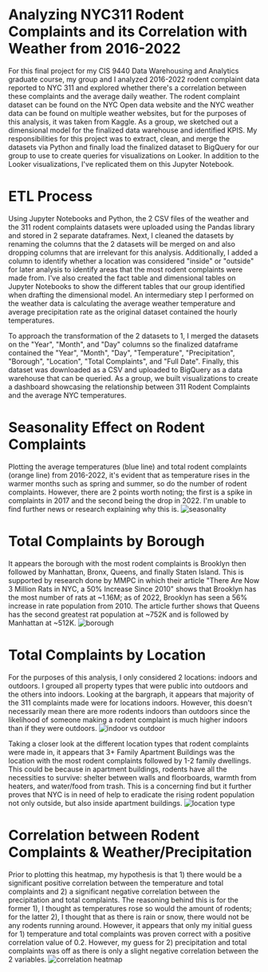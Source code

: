 # Analyzing NYC311 Rodent Complaints and its Correlation with Weather from 2016-2022
For this final project for my CIS 9440 Data Warehousing and Analytics graduate course, my group and I analyzed 2016-2022 rodent complaint data reported to NYC 311 and explored whether there's a correlation between these complaints and the average daily weather. The rodent complaint dataset can be found on the NYC Open data website and the NYC weather data can be found on multiple weather websites, but for the purposes of this analysis, it was taken from Kaggle. As a group, we sketched out a dimensional model for the finalized data warehouse and identified KPIS. My responsibilities for this project was to extract, clean, and merge the datasets via Python and finally load the finalized dataset to BigQuery for our group to use to create queries for visualizations on Looker. In addition to the Looker visualizations, I've replicated them on this Jupyter Notebook.

# ETL Process
Using Jupyter Notebooks and Python, the 2 CSV files of the weather and the 311 rodent complaints datasets were uploaded using the Pandas library and stored in 2 separate dataframes. Next, I cleaned the datasets by renaming the columns that the 2 datasets will be merged on and also dropping columns that are irrelevant for this analysis. Additionally, I added a column to identify whether a location was considered "inside" or "outside" for later analysis to identify areas that the most rodent complaints were made from. I've also created the fact table and dimensional tables on Jupyter Notebooks to show the different tables that our group identified when drafting the dimensional model. An intermediary step I performed on the weather data is calculating the average weather temperature and average precipitation rate as the original dataset contained the hourly temperatures. 

To approach the transformation of the 2 datasets to 1, I merged the datasets on the "Year", "Month", and "Day" columns so the finalized dataframe contained the "Year", "Month", "Day", "Temperature", "Precipitation", "Borough", "Location", "Total Complaints", and "Full Date". Finally, this dataset was downloaded as a CSV and uploaded to BigQuery as a data warehouse that can be queried. As a group, we built visualizations to create a dashboard showcasing the relationship between 311 Rodent Complaints and the average NYC temperatures.

# Seasonality Effect on Rodent Complaints
Plotting the average temperatures (blue line) and total rodent complaints (orange line) from 2016-2022, it's evident that as temperature rises in the warmer months such as spring and summer, so do the number of rodent complaints. However, there are 2 points worth noting; the first is a spike in complaints in 2017 and the second being the drop in 2022. I'm unable to find further news or research explaining why this is.
![seasonality](https://github.com/sallywuhoo/CIS9650-NYC2017-RE-Sales/assets/148400043/339099d9-88c0-40a3-ad70-ec1dbbf3b235)

# Total Complaints by Borough
It appears the borough with the most rodent complaints is Brooklyn then followed by Manhattan, Bronx, Queens, and finally Staten Island. This is supported by research done by MMPC in which their article "There Are Now 3 Million Rats in NYC, a 50% Increase Since 2010" shows that Brooklyn has the most number of rats at ~1.16M; as of 2022, Brooklyn has seen a 56% increase in rate population from 2010. The article further shows that Queens has the second greatest rat population at ~752K and is followed by Manhattan at ~512K.
![borough](https://github.com/sallywuhoo/CIS9650-NYC2017-RE-Sales/assets/148400043/4539ce7e-c3da-4a73-832d-671d61b716c8)

# Total Complaints by Location
For the purposes of this analysis, I only considered 2 locations: indoors and outdoors. I grouped all property types that were public into outdoors and the others into indoors. Looking at the bargraph, it appears that majority of the 311 complaints made were for locations indoors. However, this doesn't necessarily mean there are more rodents indoors than outdoors since the likelihood of someone making a rodent complaint is much higher indoors than if they were outdoors.
![indoor vs outdoor](https://github.com/sallywuhoo/CIS9650-NYC2017-RE-Sales/assets/148400043/1d6d097e-11be-45ae-a39f-854eb8b405cb)

Taking a closer look at the different location types that rodent complaints were made in, it appears that 3+ Family Apartment Buildings was the location with the most rodent complaints followed by 1-2 family dwellings. This could be because in apartment buildings, rodents have all the necessities to survive: shelter between walls and floorboards, warmth from heaters, and water/food from trash. This is a concerning find but it further proves that NYC is in need of help to eradicate the rising rodent population not only outside, but also inside apartment buildings.
![location type](https://github.com/sallywuhoo/CIS9650-NYC2017-RE-Sales/assets/148400043/a0b0c67c-3620-4bf4-aea9-6f97161ec6b3)

# Correlation between Rodent Complaints & Weather/Precipitation
Prior to plotting this heatmap, my hypothesis is that 1) there would be a significant positive correlation between the temperature and total complaints and 2) a significant negative correlation between the precipitation and total complaints. The reasoning behind this is for the former 1), I thought as temperatures rose so would the amount of rodents; for the latter 2), I thought that as there is rain or snow, there would not be any rodents running around. However, it appears that only my initial guess for 1) temperature and total complaints was proven correct with a positive correlation value of 0.2. However, my guess for 2) precipitation and total complaints was off as there is only a slight negative correlation between the 2 variables.
![correlation heatmap](https://github.com/sallywuhoo/CIS9650-NYC2017-RE-Sales/assets/148400043/14501997-1dbd-4aca-82d4-9caf8fb03ef0)
